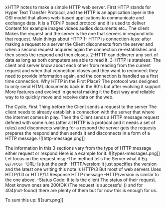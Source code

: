 xHTTP notes to make a simple HTTP web server.
First HTTP stands for Hyper Text Transfer Protocol, and the HTTP is an application layer in the OSI model that allows web-based applications to communicate and exchange data.
It is a TCP/IP based protocol and it is used to deliver Content for example images videos audios documents etc..
The client Makes the request and the server is the one that servers in respond into that request.
Main things about HTTP
	1- HTTP is connection-less: after making a request to a server the Client disconnects from the server and when a second request acquires again the connection re-establishes and then sends the respond and then closes.
	2-HTTP can deliverer any sort of data as long as both computers are able to read it.
	3-HTTP is stateless: The client and server know about each  other from reading from the current request and when that connection closes and they want to reconnect they need to provide information again, and the connection is handled as  a first time connection.
Why HTTP in the First Place?
The protocol was designed to only send HTML documents  back in the 90's
but after evolving it support  More features and evolved in general making it the Best way and reliable way to to quickly move and receive data on the web.

The Cycle.
First Thing before the Client sends a request to the server The client needs to already establish a connection with the server that where the internet comes in play. 
Then the Client sends a HTTP  message request defined with some  rules (after all HTTP is a protocol and it needs a set of rules) and disconnects waiting for a respond the server gets the requests prepares the respond and then sends it and disconnects in a form of a HTTP message.
![[http-message.png]]

The information In this 3 sections vary from the type of HTTP message either request or respond Here is a example for it.
![[types-messages.png]]
Let focus on the request msg
-The method tells the Server what it Eg. `GET/POST`
-URL: Is just the path 
-HTTP/version: it just specifies the version and the latest one writing this note is HTTP/3 
But most of web servers Uses HTTP/1.0 or HTTP/1.1
Response HTTP message
-HTTP/version is similar to the one above.
-Status Code: It tells the client The status of their request. Most known ones are 
200(OK (The request is successful )) and  for 404(not-found) there are plenty of them but for now this is enough for us.

To sum this up: 
![[sum.png]]
